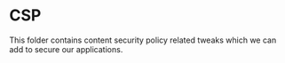 # CSP

This folder contains content security policy related tweaks which we can add to secure our applications.

